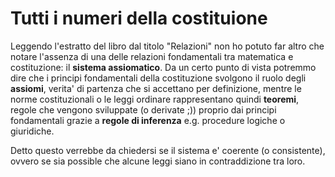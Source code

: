 # Tutti i numeri della costituione  

Leggendo l'estratto del libro dal titolo "Relazioni" non ho potuto far altro che notare l'assenza di una delle relazioni fondamentali tra matematica e costituzione: il **sistema assiomatico**. Da un certo punto di vista potremmo dire che i principi fondamentali della costituzione svolgono il ruolo degli **assiomi**, verita' di partenza che si accettano per definizione, mentre le norme costituzionali o le leggi ordinare rappresentano quindi **teoremi**, regole che vengono sviluppate (o derivate ;)) proprio dai principi fondamentali grazie a **regole di inferenza** e.g. procedure logiche o giuridiche.  

Detto questo verrebbe da chiedersi se il sistema e' coerente (o consistente), ovvero se sia possible che alcune leggi siano in contraddizione tra loro.